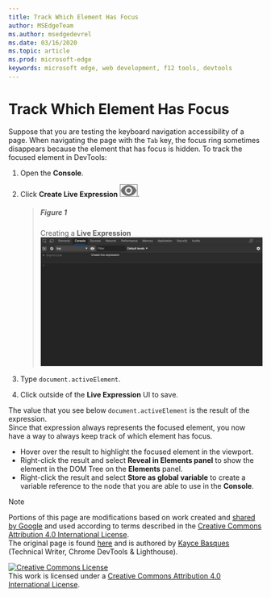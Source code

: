 ```yaml
---
title: Track Which Element Has Focus
author: MSEdgeTeam
ms.author: msedgedevrel
ms.date: 03/16/2020
ms.topic: article
ms.prod: microsoft-edge
keywords: microsoft edge, web development, f12 tools, devtools
---
```

<!-- Copyright Kayce Basques 

   Licensed under the Apache License, Version 2.0 (the "License");
   you may not use this file except in compliance with the License.
   You may obtain a copy of the License at

       https://www.apache.org/licenses/LICENSE-2.0

   Unless required by applicable law or agreed to in writing, software
   distributed under the License is distributed on an "AS IS" BASIS,
   WITHOUT WARRANTIES OR CONDITIONS OF ANY KIND, either express or implied.
   See the License for the specific language governing permissions and
   limitations under the License.  -->  





# Track Which Element Has Focus   



Suppose that you are testing the keyboard navigation accessibility of a page.  When navigating the page with the `Tab` key, the focus ring sometimes disappears because the element that has focus is hidden.  To track the focused element in DevTools:  

1.  Open the **Console**.  
1.  Click **Create Live Expression** ![Create Live Expression][ImageCreateIcon].  

    > ##### Figure 1  
    > Creating a **Live Expression**  
    > ![Creating a Live Expression][ImageLiveExpression]  
    
1.  Type `document.activeElement`.
1.  Click outside of the **Live Expression** UI to save.

The value that you see below `document.activeElement` is the result of the expression.  
Since that expression always represents the focused element, you now have a way to always keep track of which element has focus.  

*   Hover over the result to highlight the focused element in the viewport.  
*   Right-click the result and select **Reveal in Elements panel** to show the element in the DOM Tree on the **Elements** panel.  
*   Right-click the result and select **Store as global variable** to create a variable reference to the node that you are able to use in the **Console**.  

<!--## Feedback   -->  



<!-- image links -->  

[ImageCreateIcon]: images/create-live-expression-icon.msft.png  

[ImageLiveExpression]: images/console-create-live-expression-empty.msft.png "Figure 1: Creating a Live Expression"  

<!-- links -->  

> [!NOTE]
> Portions of this page are modifications based on work created and [shared by Google][GoogleSitePolicies] and used according to terms described in the [Creative Commons Attribution 4.0 International License][CCA4IL].  
> The original page is found [here](https://developers.google.com/web/tools/chrome-devtools/accessibility/focus) and is authored by [Kayce Basques][KayceBasques] \(Technical Writer, Chrome DevTools & Lighthouse\).  

[![Creative Commons License][CCby4Image]][CCA4IL]  
This work is licensed under a [Creative Commons Attribution 4.0 International License][CCA4IL].  

[CCA4IL]: https://creativecommons.org/licenses/by/4.0  
[CCby4Image]: https://i.creativecommons.org/l/by/4.0/88x31.png  
[GoogleSitePolicies]: https://developers.google.com/terms/site-policies  
[KayceBasques]: https://developers.google.com/web/resources/contributors/kaycebasques  
